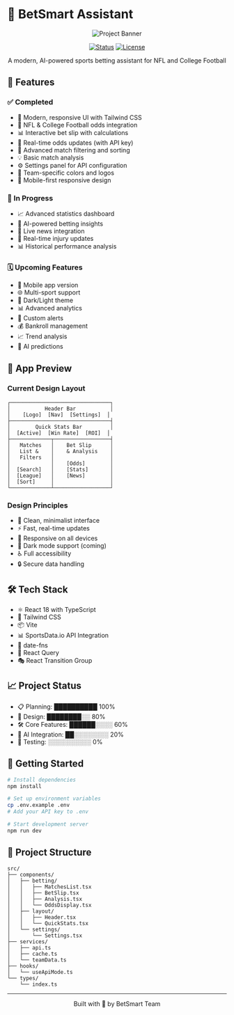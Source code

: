 # 🎲 BetSmart Assistant

<div align="center">

![Project Banner](https://raw.githubusercontent.com/stackblitz/stackblitz-logo/main/StackBlitz-Color.svg)

[![Status](https://img.shields.io/badge/status-in_development-orange.svg)]()
[![License](https://img.shields.io/badge/license-MIT-blue.svg)]()

A modern, AI-powered sports betting assistant for NFL and College Football
</div>

## 🌟 Features

### ✅ Completed
- 🎨 Modern, responsive UI with Tailwind CSS
- 🏈 NFL & College Football odds integration
- 📊 Interactive bet slip with calculations
- 🔄 Real-time odds updates (with API key)
- 🎯 Advanced match filtering and sorting
- 💡 Basic match analysis
- ⚙️ Settings panel for API configuration
- 🎨 Team-specific colors and logos
- 📱 Mobile-first responsive design

### 🚧 In Progress
- 📈 Advanced statistics dashboard
- 🤖 AI-powered betting insights
- 📰 Live news integration
- 🏃 Real-time injury updates
- 📊 Historical performance analysis

### 🗓️ Upcoming Features
- 📱 Mobile app version
- 🌐 Multi-sport support
- 🎨 Dark/Light theme
- 📊 Advanced analytics
- 🔔 Custom alerts
- 💰 Bankroll management
- 📈 Trend analysis
- 🤖 AI predictions

## 🎯 App Preview

### Current Design Layout
```
┌────────────────────────────────┐
│           Header Bar           │
│    [Logo]  [Nav]  [Settings]  │
├────────────────────────────────┤
│        Quick Stats Bar         │
│  [Active]  [Win Rate]  [ROI]  │
├─────────────┬──────────────────┤
│   Matches   │    Bet Slip      │
│   List &    │    & Analysis    │
│   Filters   │                  │
│             │    [Odds]        │
│  [Search]   │    [Stats]       │
│  [League]   │    [News]        │
│  [Sort]     │                  │
└─────────────┴──────────────────┘
```

### Design Principles
- 🎨 Clean, minimalist interface
- ⚡ Fast, real-time updates
- 📱 Responsive on all devices
- 🌙 Dark mode support (coming)
- ♿ Full accessibility
- 🔒 Secure data handling

## 🛠️ Tech Stack

- ⚛️ React 18 with TypeScript
- 🎨 Tailwind CSS
- 📦 Vite
- 📊 SportsData.io API Integration
- 📅 date-fns
- 🔄 React Query
- 🎭 React Transition Group

## 📈 Project Status

- 📋 Planning: ██████████ 100%
- 🎨 Design: ████████░░ 80%
- 🛠️ Core Features: ██████░░░░ 60%
- 🤖 AI Integration: ██░░░░░░░░ 20%
- 🧪 Testing: ░░░░░░░░░░ 0%

## 🚀 Getting Started

```bash
# Install dependencies
npm install

# Set up environment variables
cp .env.example .env
# Add your API key to .env

# Start development server
npm run dev
```

## 📝 Project Structure
```
src/
├── components/
│   ├── betting/
│   │   ├── MatchesList.tsx
│   │   ├── BetSlip.tsx
│   │   ├── Analysis.tsx
│   │   └── OddsDisplay.tsx
│   ├── layout/
│   │   ├── Header.tsx
│   │   └── QuickStats.tsx
│   └── settings/
│       └── Settings.tsx
├── services/
│   ├── api.ts
│   ├── cache.ts
│   └── teamData.ts
├── hooks/
│   └── useApiMode.ts
└── types/
    └── index.ts
```

---

<div align="center">
Built with 🎲 by BetSmart Team
</div>